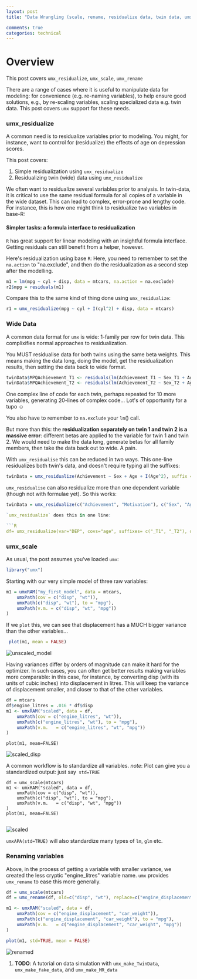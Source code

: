 ```yaml
---
layout: post
title: "Data Wrangling (scale, rename, residualize data, twin data, umxAPA)"

comments: true
categories: technical
---
```


<a name="top"></a>

<a name="overview"></a>
# Overview

This post covers `umx_residualize`, `umx_scale`, `umx_rename`

There are a range of cases where it is useful to manipulate data for modeling: for convenience (e.g. re-naming variables), to help ensure good solutions, e.g., by re-scaling variables, scaling specialized data e.g. twin data. This post covers `umx` support for these needs.


### umx_residualize

A common need is to residualize variables prior to modeling. You might, for instance, want to control for (residualize) the effects of age on depression scores.

This post covers:

1. Simple residualization using `umx_residualize`
2. Residualizing twin (wide) data using `umx_residualize`

We often want to residualize several variables prior to analysis. In twin-data, it is critical to use the same residual formula for all copies of a variable in the wide dataset. This can lead to complex, error-prone and lengthy code. For instance, this is how one might think to residualize two variables in base-R:

#### Simpler tasks: a formula interface to residualization

`R` has great support for linear modeling with an insightful formula interface. Getting residuals can still benefit from a helper, however.

Here's residualization using base `R`:  Here, you need to remember to set the `na.action` to "na.exclude", and then do the residualization as a second step after the modelling.

```R
m1 = lm(mpg ~ cyl + disp, data = mtcars, na.action = na.exclude)
r2$mpg = residuals(m1)
```

Compare this to the same kind of thing done using `umx_residualize`:

```R
r1 = umx_residualize(mpg ~ cyl + I(cyl^2) + disp, data = mtcars)
```


### Wide Data

A common data format for `umx` is wide: 1-family per row for twin data. This complixifies normal approaches to residualization.

You MUST residualise data for both twins using the same beta weights. This means making the data long, doing the model, get the residualization results, then setting the data back to wide format.

```R
twinData$MPQAchievement_T1 <- residuals(lm(Achievement_T1 ~ Sex_T1 + Age_T1 + I(Age_T1^2), data = twinData, na.action = na.exclude))                                                    
twinData$MPQAchievement_T2 <- residuals(lm(Achievement_T2 ~ Sex_T2 + Age_T2 + I(Age_T2^2), data = twinData, na.action = na.exclude))
```

One complex line of code for each twin, perhaps repeated for 10 more variables, generating 20-lines of complex code&hellip; Lot&#x27;s of opportunity for a tupo &#x263A; 

You also have to remember to `na.exclude` your `lm`() call.

But more than this: the **residualization separately on twin 1 and twin 2 is a massive error**: different betas are applied to the variable for twin 1 and twin 2. We would need to make the data long, generate betas for all family members, then take the data back out to wide. A pain.

With `umx_residualise` this can be reduced in two ways. This one-line residualizes both twin's data, and doesn't require typing all the suffixes:

```r
twinData = umx_residualize(Achievement ~ Sex + Age + I(Age^2), suffix = "_T", data = twinData)
```

`umx_residualise` can also residualize more than one dependent variable (though not with formulae yet). So this works:

```r
twinData = umx_residualize(c("Achievement", "Motivation"), c("Sex", "Age"), suffix = "_T", data = twinData)

`umx_residualize` does this in one line:

```R
df= umx_residualize(var="DEP", covs="age", suffixes= c("_T1", "_T2"), data=df)
```

### umx_scale

As usual, the post assumes you've loaded `umx`:

```r
library("umx")
```

Starting with our very simple model of three raw variables:

```R
m1 = umxRAM("my_first_model", data = mtcars,
	umxPath(cov = c("disp", "wt")),
	umxPath(c("disp", "wt"), to = "mpg"),
	umxPath(v.m. = c("disp", "wt", "mpg"))
)
```

If we `plot` this, we can see that displacement has a MUCH bigger variance than the other variables...

```R
 plot(m1, mean = FALSE)
```
 
![unscaled_model](/media/1_make_a_model/unscaled_model.png "unscaled model of three variables")

Having variances differ by orders of magnitude can make it hard for the optimizer. In such cases, you can often get better results making variables more comparable: in this case, for instance, by converting disp  (with its units of cubic inches) into displacement in litres. This will keep the variance of displacement smaller, and closer to that of the other variables.

```R
df = mtcars
df$engine_litres = .016 * df$disp
m1 <- umxRAM("scaled", data = df,
	umxPath(cov = c("engine_litres", "wt")),
	umxPath(c("engine_litres", "wt"), to = "mpg"),
	umxPath(v.m.   = c("engine_litres", "wt", "mpg"))
)
```

 `plot(m1, mean=FALSE)`
 
![scaled_disp](/media/1_make_a_model/scaled_disp.png "disp in litres")


A common workflow is to standardize all variables. *note*: Plot can give you a standardized output: just say` std=TRUE`

```Rsplus
df = umx_scale(mtcars)
m1 <- umxRAM("scaled", data = df,
	umxPath(cov = c("disp", "wt")),
	umxPath(c("disp", "wt"), to = "mpg"),
	umxPath(v.m.   = c("disp", "wt", "mpg"))
)
plot(m1, mean=FALSE)
 
```

![scaled](/media/1_make_a_model/scaled.png "All scaled")

`umxAPA(std=TRUE)` will also standardize many types of `lm`, `glm` etc.

### Renaming variables

Above, in the process of getting a variable with smaller variance, we created the less cryptic "engine_litres" variable name. `umx` provides `umx_rename` to ease this more generally.

```R
df = umx_scale(mtcars)
df = umx_rename(df, old=c("disp", "wt"), replace=c("engine_displacement", "car_weight"))

m1 <- umxRAM("scaled", data = df,
	umxPath(cov = c("engine_displacement", "car_weight")),
	umxPath(c("engine_displacement", "car_weight"), to = "mpg"),
	umxPath(v.m.   = c("engine_displacement", "car_weight", "mpg"))
)

plot(m1, std=TRUE, mean = FALSE)
```

![renamed](/media/1_make_a_model/renamed.png "All renamed")


1. **TODO**: A tutorial on data simulation with `umx_make_TwinData`, `umx_make_fake_data`, and `umx_make_MR_data`

